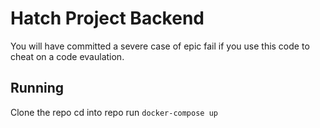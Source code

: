 # Hatch Project Backend

You will have committed a severe case of epic fail if you use this code to cheat on a code evaulation.

## Running
Clone the repo
cd into repo
run `docker-compose up`